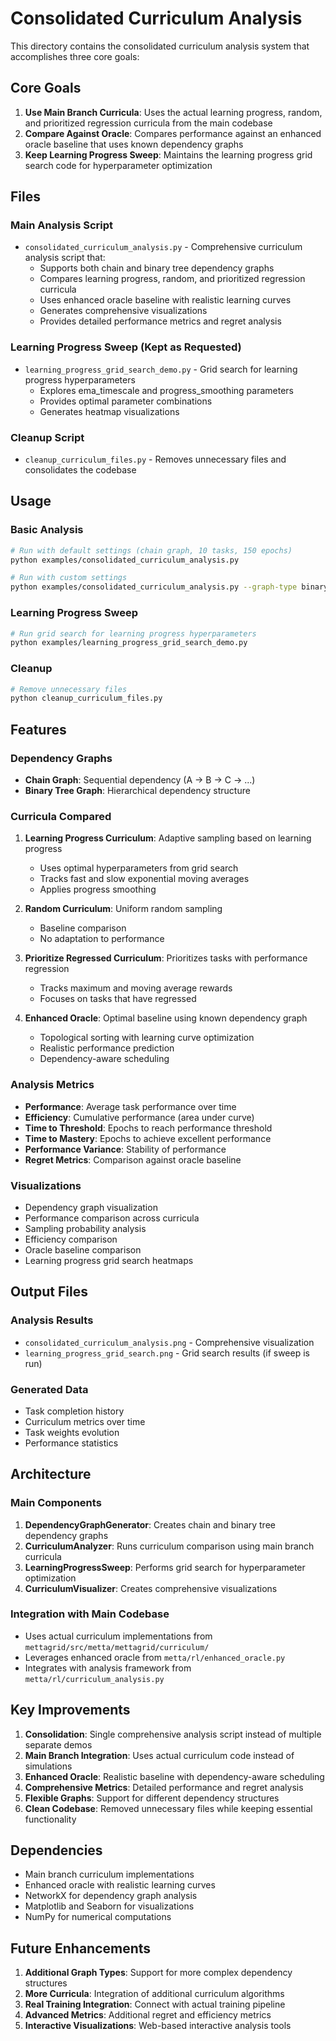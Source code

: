 # Consolidated Curriculum Analysis

This directory contains the consolidated curriculum analysis system that accomplishes three core goals:

## Core Goals

1. **Use Main Branch Curricula**: Uses the actual learning progress, random, and prioritized regression curricula from the main codebase
2. **Compare Against Oracle**: Compares performance against an enhanced oracle baseline that uses known dependency graphs
3. **Keep Learning Progress Sweep**: Maintains the learning progress grid search code for hyperparameter optimization

## Files

### Main Analysis Script
- `consolidated_curriculum_analysis.py` - Comprehensive curriculum analysis script that:
  - Supports both chain and binary tree dependency graphs
  - Compares learning progress, random, and prioritized regression curricula
  - Uses enhanced oracle baseline with realistic learning curves
  - Generates comprehensive visualizations
  - Provides detailed performance metrics and regret analysis

### Learning Progress Sweep (Kept as Requested)
- `learning_progress_grid_search_demo.py` - Grid search for learning progress hyperparameters
  - Explores ema_timescale and progress_smoothing parameters
  - Provides optimal parameter combinations
  - Generates heatmap visualizations

### Cleanup Script
- `cleanup_curriculum_files.py` - Removes unnecessary files and consolidates the codebase

## Usage

### Basic Analysis
```bash
# Run with default settings (chain graph, 10 tasks, 150 epochs)
python examples/consolidated_curriculum_analysis.py

# Run with custom settings
python examples/consolidated_curriculum_analysis.py --graph-type binary_tree --num-tasks 8 --num-epochs 200
```

### Learning Progress Sweep
```bash
# Run grid search for learning progress hyperparameters
python examples/learning_progress_grid_search_demo.py
```

### Cleanup
```bash
# Remove unnecessary files
python cleanup_curriculum_files.py
```

## Features

### Dependency Graphs
- **Chain Graph**: Sequential dependency (A → B → C → ...)
- **Binary Tree Graph**: Hierarchical dependency structure

### Curricula Compared
1. **Learning Progress Curriculum**: Adaptive sampling based on learning progress
   - Uses optimal hyperparameters from grid search
   - Tracks fast and slow exponential moving averages
   - Applies progress smoothing

2. **Random Curriculum**: Uniform random sampling
   - Baseline comparison
   - No adaptation to performance

3. **Prioritize Regressed Curriculum**: Prioritizes tasks with performance regression
   - Tracks maximum and moving average rewards
   - Focuses on tasks that have regressed

4. **Enhanced Oracle**: Optimal baseline using known dependency graph
   - Topological sorting with learning curve optimization
   - Realistic performance prediction
   - Dependency-aware scheduling

### Analysis Metrics
- **Performance**: Average task performance over time
- **Efficiency**: Cumulative performance (area under curve)
- **Time to Threshold**: Epochs to reach performance threshold
- **Time to Mastery**: Epochs to achieve excellent performance
- **Performance Variance**: Stability of performance
- **Regret Metrics**: Comparison against oracle baseline

### Visualizations
- Dependency graph visualization
- Performance comparison across curricula
- Sampling probability analysis
- Efficiency comparison
- Oracle baseline comparison
- Learning progress grid search heatmaps

## Output Files

### Analysis Results
- `consolidated_curriculum_analysis.png` - Comprehensive visualization
- `learning_progress_grid_search.png` - Grid search results (if sweep is run)

### Generated Data
- Task completion history
- Curriculum metrics over time
- Task weights evolution
- Performance statistics

## Architecture

### Main Components
1. **DependencyGraphGenerator**: Creates chain and binary tree dependency graphs
2. **CurriculumAnalyzer**: Runs curriculum comparison using main branch curricula
3. **LearningProgressSweep**: Performs grid search for hyperparameter optimization
4. **CurriculumVisualizer**: Creates comprehensive visualizations

### Integration with Main Codebase
- Uses actual curriculum implementations from `mettagrid/src/metta/mettagrid/curriculum/`
- Leverages enhanced oracle from `metta/rl/enhanced_oracle.py`
- Integrates with analysis framework from `metta/rl/curriculum_analysis.py`

## Key Improvements

1. **Consolidation**: Single comprehensive analysis script instead of multiple separate demos
2. **Main Branch Integration**: Uses actual curriculum code instead of simulations
3. **Enhanced Oracle**: Realistic baseline with dependency-aware scheduling
4. **Comprehensive Metrics**: Detailed performance and regret analysis
5. **Flexible Graphs**: Support for different dependency structures
6. **Clean Codebase**: Removed unnecessary files while keeping essential functionality

## Dependencies

- Main branch curriculum implementations
- Enhanced oracle with realistic learning curves
- NetworkX for dependency graph analysis
- Matplotlib and Seaborn for visualizations
- NumPy for numerical computations

## Future Enhancements

1. **Additional Graph Types**: Support for more complex dependency structures
2. **More Curricula**: Integration of additional curriculum algorithms
3. **Real Training Integration**: Connect with actual training pipeline
4. **Advanced Metrics**: Additional regret and efficiency metrics
5. **Interactive Visualizations**: Web-based interactive analysis tools 